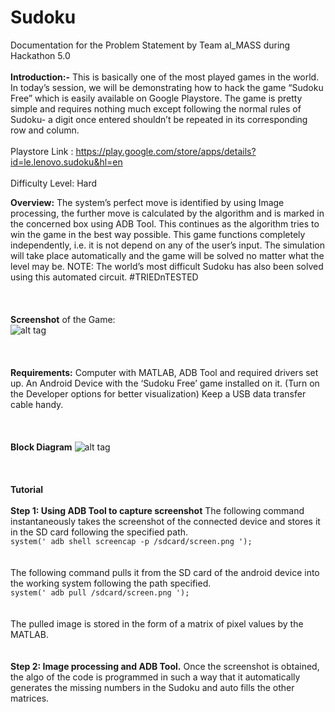 # Sudoku

Documentation for the Problem Statement by Team al_MASS during Hackathon 5.0
<br><br>
<b>Introduction:-</b>
This is basically one of the most played games in the world. In today’s session, we will be demonstrating how to hack the game “Sudoku Free” which is easily available on Google Playstore. The game is pretty simple and requires nothing much except following the normal rules of Sudoku- a digit once entered shouldn’t be repeated in its corresponding row and column.<br><br>
Playstore Link :  https://play.google.com/store/apps/details?id=le.lenovo.sudoku&hl=en<br><br>
Difficulty Level: Hard<r>



<b>Overview:</b>
The system’s perfect move is identified by using Image processing, the further move is calculated by the algorithm and is marked in the concerned box using ADB Tool. This continues as the algorithm tries to win the game in the best way possible. This game functions completely independently, i.e. it is not depend on any of the user’s input. The simulation will take place automatically and the game will be solved no matter what the level may be.
NOTE: The world’s most difficult Sudoku has also been solved using this automated circuit. 
#TRIEDnTESTED
<br><br><br><br>
<b>Screenshot</b> of the Game:<br>
![alt tag](https://raw.githubusercontent.com/sreetamdas/al_MASS/master/doc1.png)
<br><br><br><br>
<b>Requirements:</b>
Computer with MATLAB, ADB Tool and required drivers set up. An Android Device with the ‘Sudoku Free’ game installed on it. (Turn on the Developer options for better visualization) Keep a USB data transfer cable handy.
<br><br><br><br>
<b>Block Diagram</b>
![alt tag](https://raw.githubusercontent.com/sreetamdas/al_MASS/master/doc.png)
<br><br><br><br>
<b>Tutorial</b><br><br>
<b>Step 1: Using ADB Tool to capture screenshot</b>
The following command instantaneously takes the screenshot of the connected device and stores it in the SD card following the specified path.<br>
`system(' adb shell screencap -p /sdcard/screen.png ');`<br><br><br>
The following command pulls it from the SD card of the android device into the working system following the path specified.<br>
`system(' adb pull /sdcard/screen.png ');`<br><br><br>
The pulled image is stored in the form of a matrix of pixel values by the MATLAB.
<br><br><br>
<b>Step 2: Image processing and ADB Tool.</b>
Once the screenshot is obtained, the algo of the code is programmed in such a way that it automatically generates the missing numbers in the Sudoku and auto fills the other matrices.
